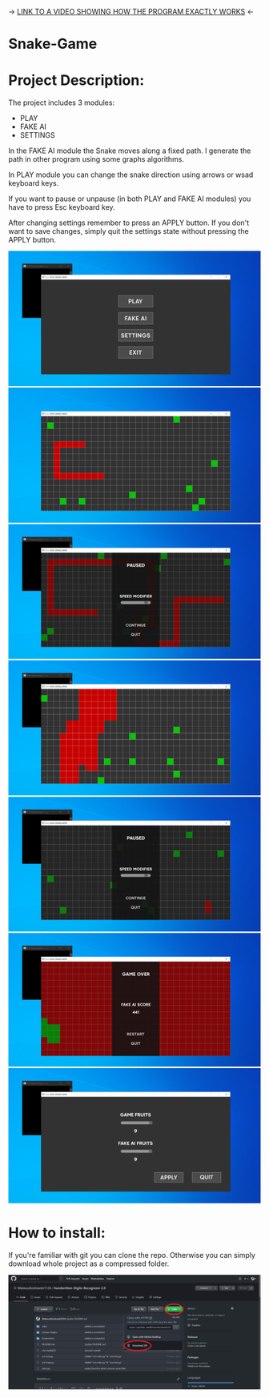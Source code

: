 -> [LINK TO A VIDEO SHOWING HOW THE PROGRAM EXACTLY WORKS](https://drive.google.com/file/d/1AUq5HGM_vGRmZRU2HOHWQZS6_72ko7sT/view?usp=sharing) <-

# Snake-Game

# Project Description:
The project includes 3 modules:
* PLAY
* FAKE AI
* SETTINGS

In the FAKE AI module the Snake moves along a fixed path. I generate the path in other program using some graphs algorithms.

In PLAY module you can change the snake direction using arrows or wsad keyboard keys.

If you want to pause or unpause (in both PLAY and FAKE AI modules) you have to press Esc keyboard key.

After changing settings remember to press an APPLY button. If you don't want to save changes, simply quit the settings state without pressing the APPLY button.

![start](Screenshots//start.png)
![game](Screenshots//game.png)
![game_pause](Screenshots//game_pause.png)
![fake_ai](Screenshots//fake_ai.png)
![fake_ai_puase](Screenshots//fake_ai_pause.png)
![fake_ai_end](Screenshots//fake_ai_end.png)
![settings](Screenshots//settings.png)

# How to install:
If you're familiar with git you can clone the repo. Otherwise you can simply download whole project as a compressed folder.

![download](Screenshots//download.png)

